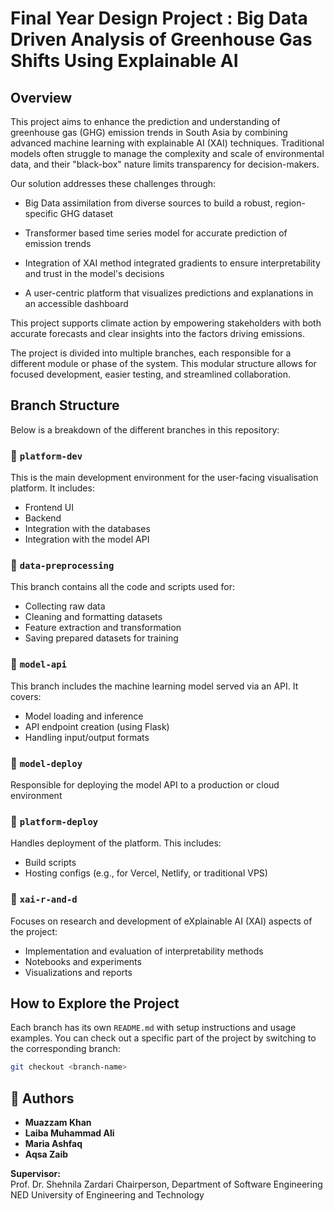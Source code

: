 # Final Year Design Project : Big Data Driven Analysis of Greenhouse Gas Shifts Using Explainable AI


## Overview

This project aims to enhance the prediction and understanding of greenhouse gas (GHG) emission trends in South Asia by combining advanced machine learning with explainable AI (XAI) techniques. Traditional models often struggle to manage the complexity and scale of environmental data, and their "black-box" nature limits transparency for decision-makers.

Our solution addresses these challenges through:

- Big Data assimilation from diverse sources to build a robust, region-specific GHG dataset

- Transformer based time series model for accurate prediction of emission trends

- Integration of XAI method integrated gradients to ensure interpretability and trust in the model's decisions

- A user-centric platform that visualizes predictions and explanations in an accessible dashboard

This project supports climate action by empowering stakeholders with both accurate forecasts and clear insights into the factors driving emissions.


The project is divided into multiple branches, each responsible for a different module or phase of the system. This modular structure allows for focused development, easier testing, and streamlined collaboration.

## Branch Structure

Below is a breakdown of the different branches in this repository:

### 🔹 `platform-dev`

This is the main development environment for the user-facing visualisation platform. It includes:

- Frontend UI 
- Backend 
- Integration with the databases
- Integration with the model API

### 🔹 `data-preprocessing`

This branch contains all the code and scripts used for:

- Collecting raw data
- Cleaning and formatting datasets
- Feature extraction and transformation
- Saving prepared datasets for training

### 🔹 `model-api`

This branch includes the machine learning model served via an API. It covers:

- Model loading and inference
- API endpoint creation (using Flask)
- Handling input/output formats

### 🔹 `model-deploy`

Responsible for deploying the model API to a production or cloud environment

### 🔹 `platform-deploy`

Handles deployment of the platform. This includes:

- Build scripts
- Hosting configs (e.g., for Vercel, Netlify, or traditional VPS)

### 🔹 `xai-r-and-d`

Focuses on research and development of eXplainable AI (XAI) aspects of the project:

- Implementation and evaluation of interpretability methods
- Notebooks and experiments
- Visualizations and reports

## How to Explore the Project

Each branch has its own `README.md` with setup instructions and usage examples. You can check out a specific part of the project by switching to the corresponding branch:

```bash
git checkout <branch-name>
```


## 👥 Authors

- **Muazzam Khan**
- **Laiba Muhammad Ali** 
- **Maria Ashfaq** 
- **Aqsa Zaib**

**Supervisor:**  
Prof. Dr. Shehnila Zardari
Chairperson, Department of Software Engineering
NED University of Engineering and Technology  